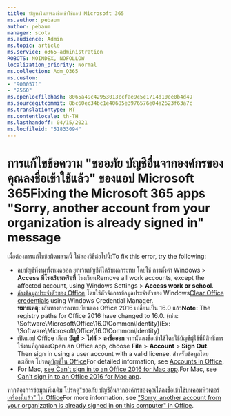 ```yaml
---
title: ปัญหาในการลงชื่อเข้าใช้แอป Microsoft 365
ms.author: pebaum
author: pebaum
manager: scotv
ms.audience: Admin
ms.topic: article
ms.service: o365-administration
ROBOTS: NOINDEX, NOFOLLOW
localization_priority: Normal
ms.collection: Adm_O365
ms.custom:
- "9000571"
- "2560"
ms.openlocfilehash: 8065a49c42953013ccfae9c5c1714d10ee0b4d49
ms.sourcegitcommit: 8bc60ec34bc1e40685e3976576e04a2623f63a7c
ms.translationtype: MT
ms.contentlocale: th-TH
ms.lasthandoff: 04/15/2021
ms.locfileid: "51833094"
---
```

# <a name="fixing-the-microsoft-365-apps-sorry-another-account-from-your-organization-is-already-signed-in-message"></a><span data-ttu-id="321c7-102">การแก้ไขข้อความ "ขออภัย บัญชีอื่นจากองค์กรของคุณลงชื่อเข้าใช้แล้ว" ของแอป Microsoft 365</span><span class="sxs-lookup"><span data-stu-id="321c7-102">Fixing the Microsoft 365 apps "Sorry, another account from your organization is already signed in" message</span></span>

<span data-ttu-id="321c7-103">เมื่อต้องการแก้ไขข้อผิดพลาดนี้ ให้ลองวิธีต่อไปนี้:</span><span class="sxs-lookup"><span data-stu-id="321c7-103">To fix this error, try the following:</span></span>

- <span data-ttu-id="321c7-104">ลบบัญชีที่งานทั้งหมดออก ยกเว้นบัญชีที่ได้รับผลกระทบ โดยใช้ การตั้งค่า Windows > **Access ที่โรงเรียนหรือที่** โรงเรียน</span><span class="sxs-lookup"><span data-stu-id="321c7-104">Remove all work accounts, except the affected account, using Windows Settings > **Access work or school**.</span></span>
- <span data-ttu-id="321c7-105">[ล้างข้อมูลประจำตัวของ Office](https://docs.microsoft.com/office/troubleshoot/error-messages/another-account-already-signed-in#step-3-clear-cached-credentials-on-the-computer) โดยใช้ตัวจัดการข้อมูลประจำตัวของ Windows</span><span class="sxs-lookup"><span data-stu-id="321c7-105">[Clear Office credentials](https://docs.microsoft.com/office/troubleshoot/error-messages/another-account-already-signed-in#step-3-clear-cached-credentials-on-the-computer) using Windows Credential Manager.</span></span><br/>
    <span data-ttu-id="321c7-106">**หมายเหตุ:** เส้นทางการลงทะเบียนของ Office 2016 เปลี่ยนเป็น 16.0 แล้ว</span><span class="sxs-lookup"><span data-stu-id="321c7-106">**Note:** The registry paths for Office 2016 have changed to 16.0.</span></span> <span data-ttu-id="321c7-107">(เช่น: \Software\Microsoft\Office\16.0\Common\Identity\)</span><span class="sxs-lookup"><span data-stu-id="321c7-107">(Ex: \Software\Microsoft\Office\16.0\Common\Identity\)</span></span>
- <span data-ttu-id="321c7-108">เปิดแอป Office เลือก **บัญชี**  >  **ไฟล์**  >  **ลงชื่อออก** จากนั้นลงชื่อเข้าใช้โดยใช้บัญชีผู้ใช้ที่มีสิทธิ์การใช้งานที่ถูกต้อง</span><span class="sxs-lookup"><span data-stu-id="321c7-108">Open an Office app, choose **File** > **Account** > **Sign Out**. Then sign in using a user account with a valid license.</span></span> <span data-ttu-id="321c7-109">สำหรับข้อมูลโดยละเอียด โปรดดู[บัญชีใน Office](https://support.office.com/article/accounts-in-office-628ea040-f265-49de-b986-be09c3ebf8a9)</span><span class="sxs-lookup"><span data-stu-id="321c7-109">For detailed information, see [Accounts in Office](https://support.office.com/article/accounts-in-office-628ea040-f265-49de-b986-be09c3ebf8a9).</span></span>
- <span data-ttu-id="321c7-110">For Mac, [see Can't sign in to an Office 2016 for Mac app](https://docs.microsoft.com/office365/troubleshoot/authentication/sign-in-to-office-2016-for-mac-fail).</span><span class="sxs-lookup"><span data-stu-id="321c7-110">For Mac, see [Can't sign in to an Office 2016 for Mac app](https://docs.microsoft.com/office365/troubleshoot/authentication/sign-in-to-office-2016-for-mac-fail).</span></span>

<span data-ttu-id="321c7-111">หากต้องการข้อมูลเพิ่มเติม โปรดดู["ขออภัย บัญชีอื่นจากองค์กรของคุณได้ลงชื่อเข้าใช้บนคอมพิวเตอร์เครื่องนี้แล้ว" ใน Office](https://docs.microsoft.com/office/troubleshoot/error-messages/another-account-already-signed-in)</span><span class="sxs-lookup"><span data-stu-id="321c7-111">For more information, see ["Sorry, another account from your organization is already signed in on this computer" in Office](https://docs.microsoft.com/office/troubleshoot/error-messages/another-account-already-signed-in).</span></span>